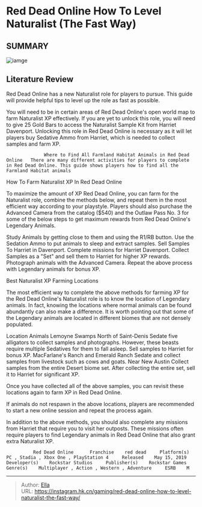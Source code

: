 # Red Dead Online How To Level Naturalist (The Fast Way)


## SUMMARY 

![iamge](https://static1.srcdn.com/wordpress/wp-content/uploads/2020/08/Red-Dead-Online-Naturalist-Role.jpg)

## Literature Review

Red Dead Online has a new Naturalist role for players to pursue. This guide will provide helpful tips to level up the role as fast as possible. 





You will need to be in certain areas of Red Dead Online&#39;s open world map to farm Naturalist XP effectively. If you are yet to unlock this role, you will need to give 25 Gold Bars to access the Naturalist Sample Kit from Harriet Davenport. Unlocking this role in Red Dead Online is necessary as it will let players buy Sedative Ammo from Harriet, which is needed to collect samples and farm XP.




                  Where to Find All Farmland Habitat Animals in Red Dead Online   There are many different activities for players to complete in Red Dead Online. This guide shows players how to find all the Farmland Habitat animals   


 How To Farm Naturalist XP In Red Dead Online 
          

To maximize the amount of XP Red Dead Online, you can farm for the Naturalist role, combine the methods below, and repeat them in the most efficient way according to your playstyle. Players should also purchase the Advanced Camera from the catalog ($540) and the Outlaw Pass No. 3 for some of the below steps to get maximum rewards from Red Dead Online&#39;s Legendary Animals. 

  Study Animals by getting close to them and using the R1/RB button.   Use the Sedation Ammo to put animals to sleep and extract samples.   Sell Samples To Harriet in Davenport.   Complete missions for Harriet Davenport.   Collect Samples as a &#34;Set&#34; and sell them to Harriet for higher XP rewards.   Photograph animals with the Advanced Camera.   Repeat the above process with Legendary animals for bonus XP.  






 Best Naturalist XP Farming Locations 
          

The most efficient way to complete the above methods for farming XP for the Red Dead Online&#39;s Naturalist role is to know the location of Legendary animals. In fact, knowing the locations where normal animals can be found abundantly can also make a difference. It is worth pointing out that some of the Legendary animals are located in different biomes that are not densely populated.

  Location   Animals    Lemoyne Swamps North of Saint-Denis   Sedate five alligators to collect samples and photographs. However, these beasts require multiple Sedatives for them to fall asleep. Sell samples to Harriet for bonus XP.    MacFarlane&#39;s Ranch and Emerald Ranch   Sedate and collect samples from livestock such as cows and goats.    Near New Austin   Collect samples from the entire Desert biome set. After collecting the entire set, sell it to Harriet for significant XP.   



Once you have collected all of the above samples, you can revisit these locations again to farm XP in Red Dead Online.






If animals do not respawn in the above locations, players are recommended to start a new online session and repeat the process again.




In addition to the above methods, you should also complete any missions from Harriet that require you to visit her outposts. These missions often require players to find Legendary animals in Red Dead Online that also grant extra Naturalist XP.

              Red Dead Online      Franchise    red dead     Platform(s)    PC , Stadia , Xbox One , PlayStation 4     Released    May 15, 2019     Developer(s)    Rockstar Studios     Publisher(s)    Rockstar Games     Genre(s)    Multiplayer , Action , Western , Adventure     ESRB    M      


---

> Author: [Ella](https://instagram.hk.cn/)  
> URL: https://instagram.hk.cn/gaming/red-dead-online-how-to-level-naturalist-the-fast-way/  

